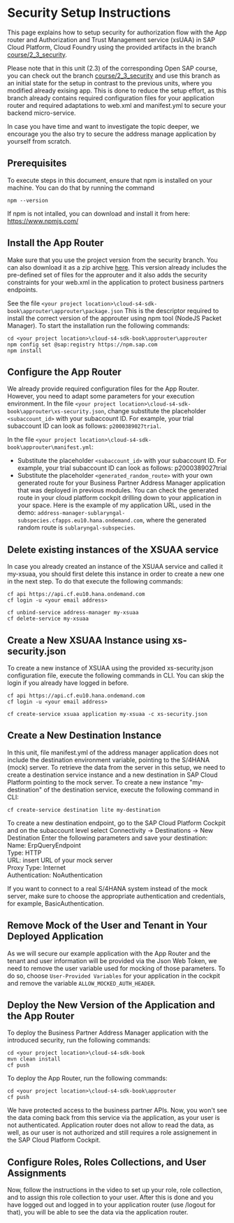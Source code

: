 # Security Setup Instructions
This page explains how to setup security for authorization flow with the App router and Authorization and Trust Management service (xsUAA) in SAP Cloud Platform, Cloud Foundry using the provided artifacts in the branch [course/2_3_security](https://github.com/SAP/cloud-s4-sdk-book/tree/course/2_3_security).

Please note that in this unit (2.3) of the corresponding Open SAP course, you can check out the branch [course/2_3_security](https://github.com/SAP/cloud-s4-sdk-book/tree/course/2_3_security) and use this branch as an initial state for the setup in contrast to the previous units, where you modified already exising app. This is done to reduce the setup effort, as this branch already contains required configuration files for your application router and required adaptations to web.xml and manifest.yml to secure your backend micro-service.

In case you have time and want to investigate the topic deeper, we encourage you the also try to secure the address manage application by yourself from scratch. 

## Prerequisites
To execute steps in this document, ensure that npm is installed on your machine.
You can do that by running the command 
```
npm --version
```

If npm is not intalled, you can download and install it from here: https://www.npmjs.com/

## Install the App Router
Make sure that you use the project version from the security branch. You can also download it as a zip archive [here](https://github.com/SAP/cloud-s4-sdk-book/archive/course/2_3_security.zip). This version already includes the pre-defined set of files for the approuter and it also adds the security constraints for your web.xml in the application to protect business partners endpoints.

See the file `<your project location>\cloud-s4-sdk-book\approuter\approuter\package.json`
This is the descriptor required to install the correct version of the approuter using npm tool (NodeJS Packet Manager).
To start the installation run the following commands:
```
cd <your project location>\cloud-s4-sdk-book\approuter\approuter
npm config set @sap:registry https://npm.sap.com
npm install
```

## Configure the App Router
We already provide required configuration files for the App Router. However, you need to adapt some parameters for your execution environment.
In the file `<your project location>\cloud-s4-sdk-book\approuter\xs-security.json`, change substitute the placeholder `<subaccount_id>` with your subaccount ID. For example, your trial subaccount ID can look as follows: `p2000389027trial`.

In the file `<your project location>\cloud-s4-sdk-book\approuter\manifest.yml`:
* Substitute the placeholder `<subaccount_id>` with your subaccount ID. For example, your trial subaccount ID can look as follows: p2000389027trial
* Substitute the placeholder `<generated_random_route>` with your own generated route for your Business Partner Address Manager application that was deployed in previous modules. 
You can check the generated route in your cloud platform cockpit drilling down to your application in your space. Here is the example of my application URL, used in the demo: `address-manager-sublaryngal-subspecies.cfapps.eu10.hana.ondemand.com`, where the generated random route is `sublaryngal-subspecies`.

## Delete existing instances of the XSUAA service
In case you already created an instance of the XSUAA service and called it  my-xsuaa, you should first delete this instance in order to create a new one in the next step. To do that execute the following commands:
```
cf api https://api.cf.eu10.hana.ondemand.com
cf login -u <your email address>

cf unbind-service address-manager my-xsuaa
cf delete-service my-xsuaa
```

## Create a New XSUAA Instance using xs-security.json
To create a new instance of XSUAA using the provided xs-security.json configuration file, execute the following commands in CLI.
You can skip the login if you already have logged in before.

```
cf api https://api.cf.eu10.hana.ondemand.com
cf login -u <your email address>

cf create-service xsuaa application my-xsuaa -c xs-security.json
```

## Create a New Destination Instance
In this unit, file manifest.yml of the address manager application does not include the destination environment variable, pointing to the S/4HANA (mock) server. To retrieve the data from the server in this setup, we need to create a destination service instance and a new destination in SAP Cloud Platform pointing to the mock server.
To create a new instance "my-destination" of the destination service, execute the following command in CLI:
```
cf create-service destination lite my-destination
```

To create a new destination endpoint, go to the SAP Cloud Platform Cockpit and on the subaccount level select Connectivity -> Destinations -> New Destination Enter the following parameters and save your destination:<br>
Name: ErpQueryEndpoint<br>
Type: HTTP<br>
URL: insert URL of your mock server<br>
Proxy Type: Internet<br>
Authentication: NoAuthentication<br>

If you want to connect to a real S/4HANA system instead of the mock server, make sure to choose the appropriate authentication and credentials, for example, BasicAuthentication.

## Remove Mock of the User and Tenant in Your Deployed Application
As we will secure our example application with the App Router and the tenant and user information will be provided via the Json Web Token, we need to remove the user variable used for mocking of those parameters.
To do so, choose `User-Provided Variables` for your application in the cockpit and remove the variable `ALLOW_MOCKED_AUTH_HEADER`.

## Deploy the New Version of the Application and the App Router
To deploy the Business Partner Address Manager application with the introduced security, run the following commands:
```
cd <your project location>\cloud-s4-sdk-book
mvn clean install
cf push
```

To deploy the App Router, run the following commands:
```
cd <your project location>\cloud-s4-sdk-book\approuter
cf push
```

We have protected access to the business partner APIs. Now, you won't see the data coming back from this service via the application, as your user is not authenticated. Application router does not allow to read the data, as well, as our user is not authorized and still requires a role assignement in the SAP Cloud Platform Cockpit.

## Configure Roles, Roles Collections, and User Assignments
Now, follow the instructions in the video to set up your role, role collection, and to assign this role collection to your user. After this is done and you have logged out and logged in to your application router (use <approuter url>/logout for that), you will be able to see the data via the application router.
